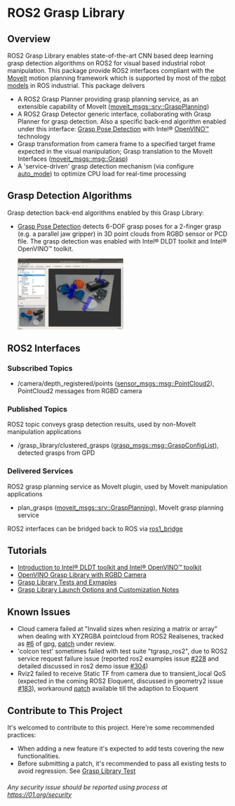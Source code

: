 # ROS2 Grasp Library

## Overview
ROS2 Grasp Library enables state-of-the-art CNN based deep learning grasp detection algorithms on ROS2 for visual based industrial robot manipulation. This package provide ROS2 interfaces compliant with the [MoveIt](http://moveit.ros.org/) motion planning framework which is supported by most of the [robot models](https://moveit.ros.org/robots) in ROS industrial. This package delivers
* A ROS2 Grasp Planner providing grasp planning service, as an extensible capability of MoveIt ([moveit_msgs::srv::GraspPlanning](http://docs.ros.org/api/moveit_msgs/html/srv/GraspPlanning.html))
* A ROS2 Grasp Detector generic interface, collaborating with Grasp Planner for grasp detection. Also a specific back-end algorithm enabled under this interface: [Grasp Pose Detection](https://github.com/atenpas/gpd) with Intel® [OpenVINO™](https://software.intel.com/en-us/openvino-toolkit) technology
* Grasp transformation from camera frame to a specified target frame expected in the visual manipulation; Grasp translation to the MoveIt Interfaces ([moveit_msgs::msg::Grasp](http://docs.ros.org/api/moveit_msgs/html/msg/Grasp.html))
* A 'service-driven' grasp detection mechanism (via configure [auto_mode](docs/tutorials_3_grasp_ros2_launch_options.md)) to optimize CPU load for real-time processing

## Grasp Detection Algorithms
Grasp detection back-end algorithms enabled by this Grasp Library:
- [Grasp Pose Detection](https://github.com/atenpas/gpd) detects 6-DOF grasp poses for a 2-finger grasp (e.g. a parallel jaw gripper) in 3D point clouds from RGBD sensor or PCD file. The grasp detection was enabled with Intel® DLDT toolkit and Intel® OpenVINO™ toolkit.

  <img src="docs/img/ros2_grasp_library.png" width = 50% height = 50% alt="ROS2 Grasp Library" align=center />

## ROS2 Interfaces
### Subscribed Topics
  * /camera/depth_registered/points ([sensor_msgs::msg::PointCloud2](https://github.com/ros2/common_interfaces/blob/master/sensor_msgs/msg/PointCloud2.msg)), PointCloud2 messages from RGBD camera

### Published Topics
ROS2 topic conveys grasp detection results, used by non-MoveIt manipulation applications
  * /grasp_library/clustered_grasps ([grasp_msgs::msg::GraspConfigList](https://github.com/intel/ros2_grasp_library/blob/master/grasp_msgs/msg/GraspConfigList.msg)), detected grasps from GPD

### Delivered Services
ROS2 grasp planning service as MoveIt plugin, used by MoveIt manipulation applications
  * plan_grasps ([moveit_msgs::srv::GraspPlanning](http://docs.ros.org/api/moveit_msgs/html/srv/GraspPlanning.html)), MoveIt grasp planning service

ROS2 interfaces can be bridged back to ROS via [ros1_bridge](https://github.com/ros2/ros1_bridge/blob/master/README.md)

## Tutorials
* [Introduction to Intel® DLDT toolkit and Intel® OpenVINO™ toolkit](docs/install_openvino.md)
* [OpenVINO Grasp Library with RGBD Camera](docs/tutorials_1_grasp_ros2_with_camera.md)
* [Grasp Library Tests and Exmaples](docs/tutorials_2_grasp_ros2_test.md)
* [Grasp Library Launch Options and Customization Notes](docs/tutorials_3_grasp_ros2_launch_options.md)

## Known Issues
  * Cloud camera failed at "Invalid sizes when resizing a matrix or array" when dealing with XYZRGBA pointcloud from ROS2 Realsenes, tracked as [#6](https://github.com/atenpas/gpg/issues/6) of gpg, [patch](https://github.com/atenpas/gpg/pull/7) under review.
  * 'colcon test' sometimes failed with test suite "tgrasp_ros2", due to ROS2 service request failure issue (reported ros2 examples issue [#228](https://github.com/ros2/examples/issues/228) and detailed discussed in ros2 demo issue [#304](https://github.com/ros2/demos/issues/304))
  * Rviz2 failed to receive Static TF from camera due to transient_local QoS (expected in the coming ROS2 Eloquent, discussed in geometry2 issue [#183](https://github.com/ros2/geometry2/issues/183)), workaround [patch](https://github.com/intel/ros2_intel_realsense/pull/87) available till the adaption to Eloquent

## Contribute to This Project
  It's welcomed to contribute to this project. Here're some recommended practices:
  * When adding a new feature it's expected to add tests covering the new functionalities.
  * Before submitting a patch, it's recommended to pass all existing tests to avoid regression. See [Grasp Library Test](docs/tutorials_2_grasp_ros2_test.md)


###### *Any security issue should be reported using process at https://01.org/security*
